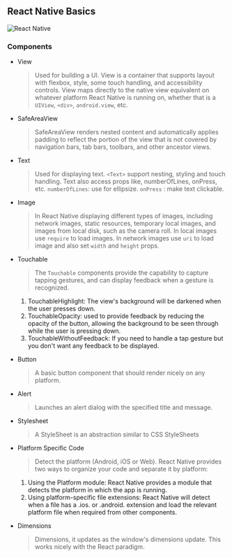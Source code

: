 ## React Native Basics

![React Native](https://img.shields.io/badge/React_Native-20232A?style=for-the-badge&logo=react&logoColor=61DAFB)

### Components

- View

  > Used for building a UI. View is a container that supports layout with flexbox, style, some touch handling, and accessibility controls. View maps directly to the native view equivalent on whatever platform React Native is running on, whether that is a `UIView`, `<div>`, `android.view`, etc.

- SafeAreaView

  > SafeAreaView renders nested content and automatically applies padding to reflect the portion of the view that is not covered by navigation bars, tab bars, toolbars, and other ancestor views.

- Text

  > Used for displaying text. `<Text>` support nesting, styling and touch handling. Text also access props like, numberOfLines, onPress, etc.
  > `numberOfLines`: use for ellipsize.
  > `onPress` : make text clickable.

- Image

  > In React Native displaying different types of images, including network images, static resources, temporary local images, and images from local disk, such as the camera roll.
  > In local images use `require` to load images.
  > In network images use `uri` to load image and also set `width` and `height` props.

- Touchable

  > The `Touchable` components provide the capability to capture tapping gestures, and can display feedback when a gesture is recognized.

  1. TouchableHighlight: The view's background will be darkened when the user presses down.
  2. TouchableOpacity: used to provide feedback by reducing the opacity of the button, allowing the background to be seen through while the user is pressing down.
  3. TouchableWithoutFeedback: If you need to handle a tap gesture but you don't want any feedback to be displayed.

- Button

  > A basic button component that should render nicely on any platform.

- Alert

  > Launches an alert dialog with the specified title and message.

- Stylesheet

  > A StyleSheet is an abstraction similar to CSS StyleSheets

- Platform Specific Code

  > Detect the platform (Android, iOS or Web).
  > React Native provides two ways to organize your code and separate it by platform:

  1. Using the Platform module: React Native provides a module that detects the platform in which the app is running.
  2. Using platform-specific file extensions: React Native will detect when a file has a .ios. or .android. extension and load the relevant platform file when required from other components.

- Dimensions

  > Dimensions, it updates as the window's dimensions update. This works nicely with the React paradigm.

